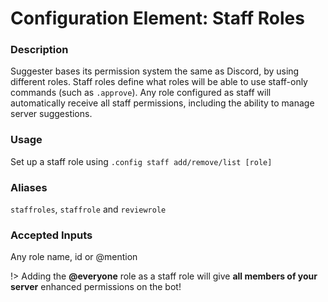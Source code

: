 # Configuration Element: Staff Roles

### Description
Suggester bases its permission system the same as Discord, by using different roles. Staff roles define what roles will be able to use staff-only commands (such as `.approve`). Any role configured as staff will automatically receive all staff permissions, including the ability to manage server suggestions.

### Usage
Set up a staff role using `.config staff add/remove/list [role]`

### Aliases
`staffroles`, `staffrole` and `reviewrole`

### Accepted Inputs
Any role name, id or @mention

!> Adding the **@everyone** role as a staff role will give **all members of your server** enhanced permissions on the bot!
